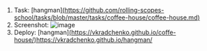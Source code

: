 1. Task: [hangman][(https://github.com/rolling-scopes-school/tasks/blob/master/tasks/coffee-house/coffee-house.md)](https://github.com/rolling-scopes-school/tasks/tree/master/stage1/tasks/hangman)
2. Screenshot: ![image](https://github.com/vkRadchenko/hangman/assets/23173549/153ece9a-f57a-4c11-8ef5-90bc5157b448)
3. Deploy: [hangman][(https://vkradchenko.github.io/coffe-house/)](https://vkradchenko.github.io/hangman/)https://vkradchenko.github.io/hangman/

